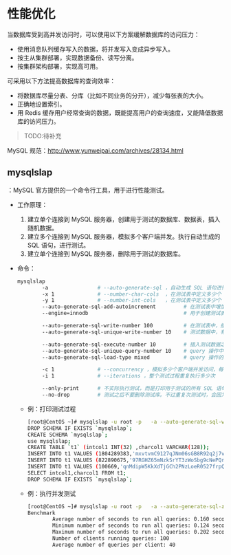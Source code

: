 # 性能优化

当数据库受到高并发访问时，可以使用以下方案缓解数据库的访问压力：
- 使用消息队列缓存写入的数据，将并发写入变成异步写入。
- 按主从集群部署，实现数据备份、读写分离。
- 按集群架构部署，实现高可用。

可采用以下方法提高数据库的查询效率：
- 将数据库尽量分表、分库（比如不同业务的分开），减少每张表的大小。
- 正确地设置索引。
- 用 Redis 缓存用户经常查询的数据，既能提高用户的查询速度，又能降低数据库的访问压力。


> TODO:待补充

MySQL 规范：http://www.yunweipai.com/archives/28134.html

## mysqlslap

：MySQL 官方提供的一个命令行工具，用于进行性能测试。

- 工作原理：
  1. 建立单个连接到 MySQL 服务器，创建用于测试的数据库、数据表，插入随机数据。
  2. 建立多个连接到 MySQL 服务器，模拟多个客户端并发。执行自动生成的 SQL 语句，进行测试。
  3. 建立单个连接到 MySQL 服务器，删除用于测试的数据库。

- 命令：
  ```sh
  mysqlslap
          -a                # --auto-generate-sql ，自动生成 SQL 语句进行测试
          -x 1              # --number-char-cols  ，在测试表中定义多少个 int(32) 类型的字段
          -y 1              # --number-int-cols   ，在测试表中定义多少个 varchar(128) 类型的字段
          --auto-generate-sql-add-autoincrement         # 在测试表中增加一个 autoincrement 的主键字段，默认不启用
          --engine=innodb                               # 用于创建测试表的引擎

          --auto-generate-sql-write-number 100          # 在测试表中，插入 n-1 行测试数据
          --auto-generate-sql-unique-write-number 10    # 测试数据中，有多少行是不重复的

          --auto-generate-sql-execute-number 10         # 插入测试数据之后，执行多少个 query 操作
          --auto-generate-sql-unique-query-number 10    # query 操作中，有多少个是不重复的
          --auto-generate-sql-load-type mixed           # query 操作的类型，可以是 read（即 SELECT 语句）、write（即 INSERT 语句）、mixed（read、write 各占一半）、key（读取主键）、update（修改主键），默认为 mixed

          -c 1              # --concurrency ，模拟多少个客户端并发访问，每个客户端都会将上述测试执行一次
          -i 1              # --iterations ，整个测试过程重复执行多少次

          --only-print      # 不实际执行测试，而是打印用于测试的所有 SQL 语句
          --no-drop         # 测试之后不要删除测试库。不过重复次测试时，会因为测试库已存在而报错
  ```
  - 例：打印测试过程
    ```sh
    [root@CentOS ~]# mysqlslap -u root -p   -a --auto-generate-sql-write-number 3  --auto-generate-sql-execute-number 2 --only-print
    DROP SCHEMA IF EXISTS `mysqlslap`;
    CREATE SCHEMA `mysqlslap`;                                      # 创建测试数据库
    use mysqlslap;
    CREATE TABLE `t1` (intcol1 INT(32) ,charcol1 VARCHAR(128));     # 创建测试数据表
    INSERT INTO t1 VALUES (1804289383,'mxvtvmC9127qJNm06sGB8R92q2j7vTiiITRDGXM9ZLzkdekbWtmXKwZ2qG1llkRw5m9DHOFilEREk3q7oce8O3BEJC0woJsm6uzFAEynLH2xCsw1KQ1lT4zg9rdxBL');  # 插入测试数据
    INSERT INTO t1 VALUES (822890675,'97RGHZ65mNzkSrYT3zWoSbg9cNePQr1bzSk81qDgE4Oanw3rnPfGsBHSbnu1evTdFDe83ro9w4jjteQg4yoo9xHck3WNqzs54W5zEm92ikdRF48B2oz3m8gMBAl11W');   # 插入测试数据
    INSERT INTO t1 VALUES (100669,'qnMdipW5KkXdTjGCh2PNzLoeR0527frpQDQ8uw67Ydk1K06uuNHtkxYBxT5w8plb2BbpzhwYBgPNYX9RmICWGkZD6fAESvhMzH3yqzMtXoH4BQNylbK1CmEIPGYlC6');      # 执行 query
    SELECT intcol1,charcol1 FROM t1;                                                                                                                                      # 执行 query
    DROP SCHEMA IF EXISTS `mysqlslap`;
    ```
  - 例：执行并发测试
    ```sh
    [root@CentOS ~]# mysqlslap -u root -p   -a --auto-generate-sql-add-autoincrement  --auto-generate-sql-execute-number 40 -c 100 -i 10
    Benchmark
            Average number of seconds to run all queries: 0.160 seconds
            Minimum number of seconds to run all queries: 0.124 seconds
            Maximum number of seconds to run all queries: 0.202 seconds
            Number of clients running queries: 100
            Average number of queries per client: 40
    ```
